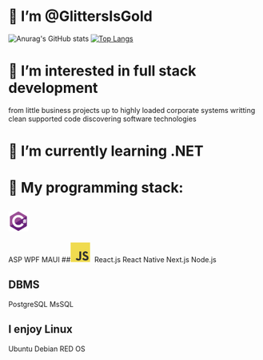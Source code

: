# 👋 I’m @GlittersIsGold

 ![Anurag's GitHub stats](https://github-readme-stats.vercel.app/api?username=GlittersIsGold&show_icons=true&theme=radical)
 [![Top Langs](https://github-readme-stats.vercel.app/api/top-langs/?username=GlittersIsGold&layout=compact&&theme=radical)](https://github.com/anuraghazra/github-readme-stats)
 
# 👀 I’m interested in full stack development
  from little business projects up to highly loaded corporate systems
  writting clean supported code
  discovering software technologies
  
# 🌱 I’m currently learning .NET

# 💼 My programming stack:
  ## <img src="https://github.com/devicons/devicon/blob/master/icons/csharp/csharp-original.svg" title="CSharp" alt="CSharp" width="40" height="40"/>&nbsp;
 ASP
 WPF
 MAUI
  ##<img src="https://github.com/devicons/devicon/blob/master/icons/javascript/javascript-original.svg" title="JavaScript" alt="JavaScript" width="40" height="40"/>&nbsp;
 React.js
 React Native
 Next.js
 Node.js
  
  ## DBMS
 PostgreSQL
 MsSQL
 
  ## I enjoy Linux
Ubuntu
Debian
RED OS

<!---
GlittersIsGold/GlittersIsGold is a ✨ special ✨ repository because its `README.md` (this file) appears on your GitHub profile.
You can click the Preview link to take a look at your changes.
--->
